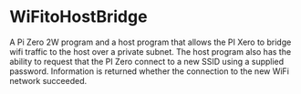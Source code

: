 # WiFitoHostBridge
A Pi Zero 2W program and a host program that allows the PI Xero to bridge wifi traffic to the host over a private subnet. The host program also has the ability to request that the PI Zero connect to a new SSID using a supplied password. Information is returned whether the connection to the new WiFi network succeeded.
